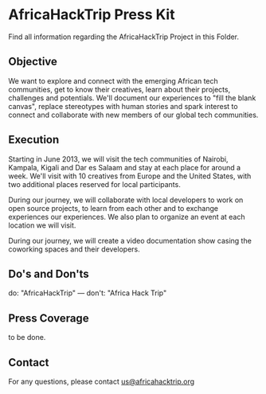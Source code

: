 AfricaHackTrip Press Kit
========================

Find all information regarding the AfricaHackTrip Project in this Folder.


Objective
---------

We want to explore and connect with the emerging African tech communities,
get to know their creatives, learn about their projects, challenges and
potentials. We'll document our experiences to "fill the blank canvas",
replace stereotypes with human stories and spark interest to connect 
and collaborate with new members of our global tech communities.


Execution
---------

Starting in June 2013, we will visit the tech communities of Nairobi,
Kampala, Kigali and Dar es Salaam and stay at each place for around a
week. We'll visit with 10 creatives from Europe and the United States,
with two additional places reserved for local participants.

During our journey, we will collaborate with local developers to work
on open source projects, to learn from each other and to exchange
experiences our experiences. We also plan to organize an event at each
location we will visit.

During our journey, we will create a video documentation show casing the
coworking spaces and their developers. 


Do's and Don'ts
---------------

do: "AfricaHackTrip" — don't: "Africa Hack Trip"


Press Coverage
--------------

to be done.


Contact
-------

For any questions, please contact us@africahacktrip.org